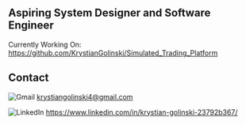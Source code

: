 ## Aspiring System Designer and Software Engineer

Currently Working On: https://github.com/KrystianGolinski/Simulated_Trading_Platform


## Contact

![Gmail](https://img.shields.io/badge/-gmail-D14836?style=flat&logo=gmail&logoColor=white) krystiangolinski4@gmail.com

![LinkedIn](https://img.shields.io/badge/-linkedin-0077B5?style=flat&logo=linkedin&logoColor=white) https://www.linkedin.com/in/krystian-golinski-23792b367/
